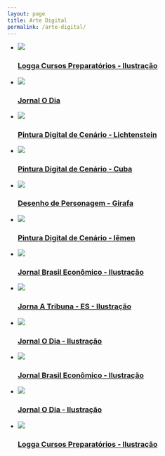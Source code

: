 ```yaml
---
layout: page
title: Arte Digital
permalink: /arte-digital/
---
```


<ul class="cbp-rfgrid">
  <li>
    <a href="/arte-digital/circo">
      <img src="/assets/images/digital/thumbs/circo.jpg" />
      <div><h3>Logga Cursos Preparatórios - Ilustração</h3></div>
    </a>
  </li>
  <li>
    <a href="/arte-digital/casal">
      <img src="/assets/images/digital/thumbs/casal.jpg" />
      <div><h3>Jornal O Dia </h3></div>
    </a>
  </li>
  <li>
    <a href="/arte-digital/lich">
      <img src="/assets/images/digital/thumbs/lich.jpg" />
      <div><h3>Pintura Digital de Cenário - Lichtenstein</h3></div>
    </a>
  </li>
  <li>
    <a href="/arte-digital/cuba">
      <img src="/assets/images/digital/thumbs/cuba.jpg" />
      <div><h3>Pintura Digital de Cenário - Cuba</h3></div>
    </a>
  </li>
  <li>
    <a href="/arte-digital/girafa">
      <img src="/assets/images/digital/thumbs/girafa.jpg" />
      <div><h3>Desenho de Personagem - Girafa</h3></div>
    </a>
  </li>
  <li>
    <a href="/arte-digital/iemen">
      <img src="/assets/images/digital/thumbs/iemen.jpg" />
      <div><h3>Pintura Digital de Cenário - Iêmen</h3></div>
    </a>
  </li>
  <li>
    <a href="/arte-digital/viloes">
      <img src="/assets/images/digital/thumbs/viloes.jpg" />
      <div><h3>Jornal Brasil Econômico - Ilustração</h3></div>
    </a>
  </li>
  <li>
    <a href="/arte-digital/mudancas">
      <img src="/assets/images/digital/thumbs/mudancas.jpg" />
      <div><h3>Jorna A Tribuna - ES - Ilustração</h3></div>
    </a>
  </li>
  <li>
    <a href="/arte-digital/deusa">
      <img src="/assets/images/digital/thumbs/deusa.jpg" />
      <div><h3>Jornal O Dia - Ilustração</h3></div>
    </a>
  </li>
  <li>
    <a href="/arte-digital/africa">
      <img src="/assets/images/digital/thumbs/africa.jpg" />
      <div><h3>Jornal Brasil Econômico - Ilustração</h3></div>
    </a>
  </li>
  <li>
    <a href="/arte-digital/mae">
      <img src="/assets/images/digital/thumbs/mae.jpg" />
      <div><h3>Jornal O Dia - Ilustração</h3></div>
    </a>
  </li>
  <li>
    <a href="/arte-digital/insalubridade">
      <img src="/assets/images/digital/thumbs/insalubridade.jpg" />
      <div><h3>Logga Cursos Preparatórios - Ilustração</h3></div>
    </a>
  </li>
</ul>
